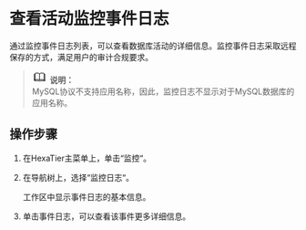 # 查看活动监控事件日志<a name="ZH-CN_TOPIC_0111166505"></a>

通过监控事件日志列表，可以查看数据库活动的详细信息。监控事件日志采取远程保存的方式，满足用户的审计合规要求。

>![](public_sys-resources/icon-note.gif) **说明：**   
>MySQL协议不支持应用名称，因此，监控日志不显示对于MySQL数据库的应用名称。  

## 操作步骤<a name="zh-cn_topic_0180960178_sea47df89239747879799b60cc4a2a5a0"></a>

1.  在HexaTier主菜单上，单击“监控“。
2.  在导航树上，选择“监控日志“。

    工作区中显示事件日志的基本信息。

3.  单击事件日志，可以查看该事件更多详细信息。

